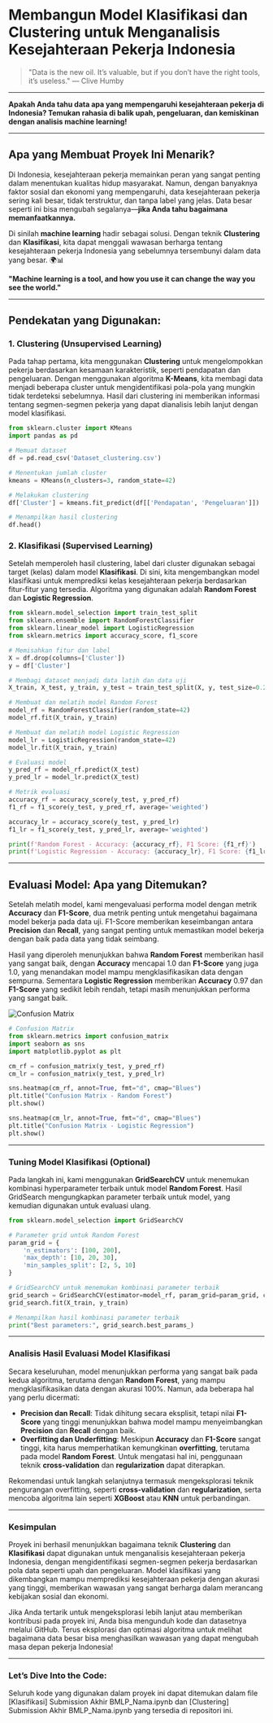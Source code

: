 
# Membangun Model Klasifikasi dan Clustering untuk Menganalisis Kesejahteraan Pekerja Indonesia

> "Data is the new oil. It’s valuable, but if you don’t have the right tools, it’s useless." — Clive Humby

---

**Apakah Anda tahu data apa yang mempengaruhi kesejahteraan pekerja di Indonesia? Temukan rahasia di balik upah, pengeluaran, dan kemiskinan dengan analisis machine learning!**

---

## Apa yang Membuat Proyek Ini Menarik?

Di Indonesia, kesejahteraan pekerja memainkan peran yang sangat penting dalam menentukan kualitas hidup masyarakat. Namun, dengan banyaknya faktor sosial dan ekonomi yang mempengaruhi, data kesejahteraan pekerja sering kali besar, tidak terstruktur, dan tanpa label yang jelas. Data besar seperti ini bisa mengubah segalanya—**jika Anda tahu bagaimana memanfaatkannya.**

Di sinilah **machine learning** hadir sebagai solusi. Dengan teknik **Clustering** dan **Klasifikasi**, kita dapat menggali wawasan berharga tentang kesejahteraan pekerja Indonesia yang sebelumnya tersembunyi dalam data yang besar. 🌍📊

**"Machine learning is a tool, and how you use it can change the way you see the world."**

---

## Pendekatan yang Digunakan:

### 1. **Clustering (Unsupervised Learning)**

Pada tahap pertama, kita menggunakan **Clustering** untuk mengelompokkan pekerja berdasarkan kesamaan karakteristik, seperti pendapatan dan pengeluaran. Dengan menggunakan algoritma **K-Means**, kita membagi data menjadi beberapa cluster untuk mengidentifikasi pola-pola yang mungkin tidak terdeteksi sebelumnya. Hasil dari clustering ini memberikan informasi tentang segmen-segmen pekerja yang dapat dianalisis lebih lanjut dengan model klasifikasi.

```python
from sklearn.cluster import KMeans
import pandas as pd

# Memuat dataset
df = pd.read_csv('Dataset_clustering.csv')

# Menentukan jumlah cluster
kmeans = KMeans(n_clusters=3, random_state=42)

# Melakukan clustering
df['Cluster'] = kmeans.fit_predict(df[['Pendapatan', 'Pengeluaran']])

# Menampilkan hasil clustering
df.head()
```

### 2. **Klasifikasi (Supervised Learning)**

Setelah memperoleh hasil clustering, label dari cluster digunakan sebagai target (kelas) dalam model **Klasifikasi**. Di sini, kita mengembangkan model klasifikasi untuk memprediksi kelas kesejahteraan pekerja berdasarkan fitur-fitur yang tersedia. Algoritma yang digunakan adalah **Random Forest** dan **Logistic Regression**.

```python
from sklearn.model_selection import train_test_split
from sklearn.ensemble import RandomForestClassifier
from sklearn.linear_model import LogisticRegression
from sklearn.metrics import accuracy_score, f1_score

# Memisahkan fitur dan label
X = df.drop(columns=['Cluster'])
y = df['Cluster']

# Membagi dataset menjadi data latih dan data uji
X_train, X_test, y_train, y_test = train_test_split(X, y, test_size=0.2, random_state=42)

# Membuat dan melatih model Random Forest
model_rf = RandomForestClassifier(random_state=42)
model_rf.fit(X_train, y_train)

# Membuat dan melatih model Logistic Regression
model_lr = LogisticRegression(random_state=42)
model_lr.fit(X_train, y_train)

# Evaluasi model
y_pred_rf = model_rf.predict(X_test)
y_pred_lr = model_lr.predict(X_test)

# Metrik evaluasi
accuracy_rf = accuracy_score(y_test, y_pred_rf)
f1_rf = f1_score(y_test, y_pred_rf, average='weighted')

accuracy_lr = accuracy_score(y_test, y_pred_lr)
f1_lr = f1_score(y_test, y_pred_lr, average='weighted')

print(f'Random Forest - Accuracy: {accuracy_rf}, F1 Score: {f1_rf}')
print(f'Logistic Regression - Accuracy: {accuracy_lr}, F1 Score: {f1_lr}')
```

---

## Evaluasi Model: Apa yang Ditemukan?

Setelah melatih model, kami mengevaluasi performa model dengan metrik **Accuracy** dan **F1-Score**, dua metrik penting untuk mengetahui bagaimana model bekerja pada data uji. F1-Score memberikan keseimbangan antara **Precision** dan **Recall**, yang sangat penting untuk memastikan model bekerja dengan baik pada data yang tidak seimbang.

Hasil yang diperoleh menunjukkan bahwa **Random Forest** memberikan hasil yang sangat baik, dengan **Accuracy** mencapai 1.0 dan **F1-Score** yang juga 1.0, yang menandakan model mampu mengklasifikasikan data dengan sempurna. Sementara **Logistic Regression** memberikan **Accuracy** 0.97 dan **F1-Score** yang sedikit lebih rendah, tetapi masih menunjukkan performa yang sangat baik.

![Confusion Matrix](confusionmatrix.jpg)

```python
# Confusion Matrix
from sklearn.metrics import confusion_matrix
import seaborn as sns
import matplotlib.pyplot as plt

cm_rf = confusion_matrix(y_test, y_pred_rf)
cm_lr = confusion_matrix(y_test, y_pred_lr)

sns.heatmap(cm_rf, annot=True, fmt="d", cmap="Blues")
plt.title("Confusion Matrix - Random Forest")
plt.show()

sns.heatmap(cm_lr, annot=True, fmt="d", cmap="Blues")
plt.title("Confusion Matrix - Logistic Regression")
plt.show()
```

---

### Tuning Model Klasifikasi (Optional)

Pada langkah ini, kami menggunakan **GridSearchCV** untuk menemukan kombinasi hyperparameter terbaik untuk model **Random Forest**. Hasil GridSearch mengungkapkan parameter terbaik untuk model, yang kemudian digunakan untuk evaluasi ulang.

```python
from sklearn.model_selection import GridSearchCV

# Parameter grid untuk Random Forest
param_grid = {
    'n_estimators': [100, 200],
    'max_depth': [10, 20, 30],
    'min_samples_split': [2, 5, 10]
}

# GridSearchCV untuk menemukan kombinasi parameter terbaik
grid_search = GridSearchCV(estimator=model_rf, param_grid=param_grid, cv=3, n_jobs=-1, verbose=2)
grid_search.fit(X_train, y_train)

# Menampilkan hasil kombinasi parameter terbaik
print("Best parameters:", grid_search.best_params_)
```

---

### Analisis Hasil Evaluasi Model Klasifikasi

Secara keseluruhan, model menunjukkan performa yang sangat baik pada kedua algoritma, terutama dengan **Random Forest**, yang mampu mengklasifikasikan data dengan akurasi 100%. Namun, ada beberapa hal yang perlu dicermati:

- **Precision dan Recall**: Tidak dihitung secara eksplisit, tetapi nilai **F1-Score** yang tinggi menunjukkan bahwa model mampu menyeimbangkan **Precision** dan **Recall** dengan baik.
- **Overfitting dan Underfitting**: Meskipun **Accuracy** dan **F1-Score** sangat tinggi, kita harus memperhatikan kemungkinan **overfitting**, terutama pada model **Random Forest**. Untuk mengatasi hal ini, penggunaan teknik **cross-validation** dan **regularization** dapat diterapkan.

Rekomendasi untuk langkah selanjutnya termasuk mengeksplorasi teknik pengurangan overfitting, seperti **cross-validation** dan **regularization**, serta mencoba algoritma lain seperti **XGBoost** atau **KNN** untuk perbandingan.

---

### Kesimpulan

Proyek ini berhasil menunjukkan bagaimana teknik **Clustering** dan **Klasifikasi** dapat digunakan untuk menganalisis kesejahteraan pekerja Indonesia, dengan mengidentifikasi segmen-segmen pekerja berdasarkan pola data seperti upah dan pengeluaran. Model klasifikasi yang dikembangkan mampu memprediksi kesejahteraan pekerja dengan akurasi yang tinggi, memberikan wawasan yang sangat berharga dalam merancang kebijakan sosial dan ekonomi.

Jika Anda tertarik untuk mengeksplorasi lebih lanjut atau memberikan kontribusi pada proyek ini, Anda bisa mengunduh kode dan datasetnya melalui GitHub. Terus eksplorasi dan optimasi algoritma untuk melihat bagaimana data besar bisa menghasilkan wawasan yang dapat mengubah masa depan pekerja Indonesia!

---

### Let’s Dive Into the Code:
Seluruh kode yang digunakan dalam proyek ini dapat ditemukan dalam file [Klasifikasi] Submission Akhir BMLP_Nama.ipynb dan [Clustering] Submission Akhir BMLP_Nama.ipynb yang tersedia di repositori ini.

